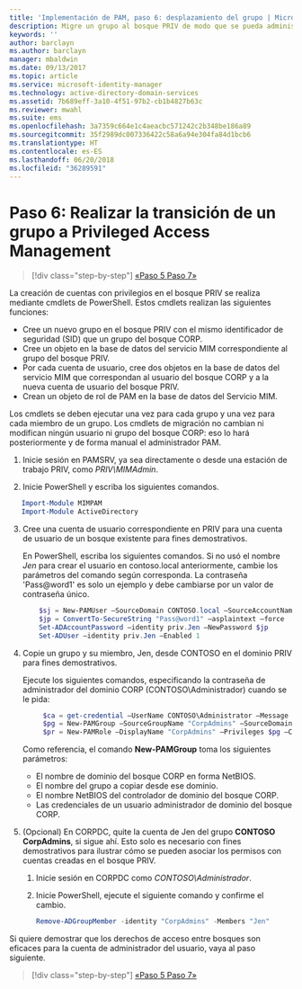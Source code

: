 ```yaml
---
title: 'Implementación de PAM, paso 6: desplazamiento del grupo | Microsoft Docs'
description: Migre un grupo al bosque PRIV de modo que se pueda administrar con Privileged Access Management.
keywords: ''
author: barclayn
ms.author: barclayn
manager: mbaldwin
ms.date: 09/13/2017
ms.topic: article
ms.service: microsoft-identity-manager
ms.technology: active-directory-domain-services
ms.assetid: 7b689eff-3a10-4f51-97b2-cb1b4827b63c
ms.reviewer: mwahl
ms.suite: ems
ms.openlocfilehash: 3a7359c664e1c4aeacbc571242c2b348be186a89
ms.sourcegitcommit: 35f2989dc007336422c58a6a94e304fa84d1bcb6
ms.translationtype: HT
ms.contentlocale: es-ES
ms.lasthandoff: 06/20/2018
ms.locfileid: "36289591"
---
```

# <a name="step-6--transition-a-group-to-privileged-access-management"></a>Paso 6: Realizar la transición de un grupo a Privileged Access Management

> [!div class="step-by-step"]
> [«Paso 5 ](step-5-establish-trust-between-priv-corp-forests.md)
> [Paso 7»](step-7-elevate-user-access.md)

La creación de cuentas con privilegios en el bosque PRIV se realiza mediante cmdlets de PowerShell. Estos cmdlets realizan las siguientes funciones:

- Cree un nuevo grupo en el bosque PRIV con el mismo identificador de seguridad (SID) que un grupo del bosque CORP.  
- Cree un objeto en la base de datos del servicio MIM correspondiente al grupo del bosque PRIV.  
- Por cada cuenta de usuario, cree dos objetos en la base de datos del servicio MIM que correspondan al usuario del bosque CORP y a la nueva cuenta de usuario del bosque PRIV.  
- Crean un objeto de rol de PAM en la base de datos del Servicio MIM.  

Los cmdlets se deben ejecutar una vez para cada grupo y una vez para cada miembro de un grupo. Los cmdlets de migración no cambian ni modifican ningún usuario ni grupo del bosque CORP: eso lo hará posteriormente y de forma manual el administrador PAM.

1. Inicie sesión en PAMSRV, ya sea directamente o desde una estación de trabajo PRIV, como *PRIV\MIMAdmin*.

2.  Inicie PowerShell y escriba los siguientes comandos.

```PowerShell
   Import-Module MIMPAM
   Import-Module ActiveDirectory
```

3. Cree una cuenta de usuario correspondiente en PRIV para una cuenta de usuario de un bosque existente para fines demostrativos.

   En PowerShell, escriba los siguientes comandos.  Si no usó el nombre *Jen* para crear el usuario en contoso.local anteriormente, cambie los parámetros del comando según corresponda. La contraseña 'Pass@word1' es solo un ejemplo y debe cambiarse por un valor de contraseña único.

   ```PowerShell
       $sj = New-PAMUser –SourceDomain CONTOSO.local –SourceAccountName Jen
       $jp = ConvertTo-SecureString "Pass@word1" –asplaintext –force
       Set-ADAccountPassword –identity priv.Jen –NewPassword $jp
       Set-ADUser –identity priv.Jen –Enabled 1
   ```

4. Copie un grupo y su miembro, Jen, desde CONTOSO en el dominio PRIV para fines demostrativos.

    Ejecute los siguientes comandos, especificando la contraseña de administrador del dominio CORP (CONTOSO\Administrador) cuando se le pida:

   ```PowerShell
        $ca = get-credential –UserName CONTOSO\Administrator –Message "CORP forest domain admin credentials"
        $pg = New-PAMGroup –SourceGroupName "CorpAdmins" –SourceDomain CONTOSO.local                 –SourceDC CORPDC.contoso.local –Credentials $ca
        $pr = New-PAMRole –DisplayName "CorpAdmins" –Privileges $pg –Candidates $sj
   ```

    Como referencia, el comando **New-PAMGroup** toma los siguientes parámetros:

     -   El nombre de dominio del bosque CORP en forma NetBIOS.  
     -   El nombre del grupo a copiar desde ese dominio.  
     -   El nombre NetBIOS del controlador de dominio del bosque CORP.  
     -   Las credenciales de un usuario administrador de dominio del bosque CORP.  

5. (Opcional) En CORPDC, quite la cuenta de Jen del grupo **CONTOSO CorpAdmins**, si sigue ahí.  Esto solo es necesario con fines demostrativos para ilustrar cómo se pueden asociar los permisos con cuentas creadas en el bosque PRIV.

   1.  Inicie sesión en CORPDC como *CONTOSO\Administrador*.

   2.  Inicie PowerShell, ejecute el siguiente comando y confirme el cambio.

       ```PowerShell
       Remove-ADGroupMember -identity "CorpAdmins" -Members "Jen"
       ```


Si quiere demostrar que los derechos de acceso entre bosques son eficaces para la cuenta de administrador del usuario, vaya al paso siguiente.

> [!div class="step-by-step"]
> [«Paso 5 ](step-5-establish-trust-between-priv-corp-forests.md)
> [Paso 7»](step-7-elevate-user-access.md)
